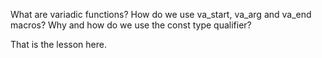 What are variadic functions?
How do we use va_start, va_arg and va_end macros?
Why and how do we use the const type qualifier?


That is the lesson here.
